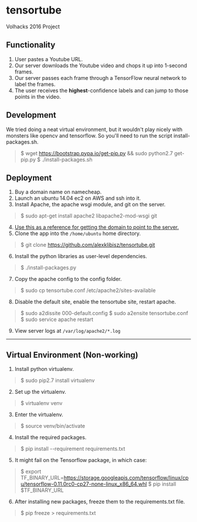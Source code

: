 # tensortube

Volhacks 2016 Project

## Functionality

1. User pastes a Youtube URL.
2. Our server downloads the Youtube video and chops it up into 1-second frames.
3. Our server passes each frame through a TensorFlow neural network to label the frames.
4. The user receives the **highest**-confidence labels and can jump to those points in the video.

## Development

We tried doing a neat virtual environment, but it wouldn't play nicely with monsters like opencv and tensorflow. So you'll need to run the script install-packages.sh.

> $ wget https://bootstrap.pypa.io/get-pip.py && sudo python2.7 get-pip.py
> $ ./install-packages.sh

## Deployment

1. Buy a domain name on namecheap.
2. Launch an ubuntu 14.04 ec2 on AWS and ssh into it.
3. Install Apache, the apache wsgi module, and git on the server.
> $ sudo apt-get install apache2 libapache2-mod-wsgi git

4. [Use this as a reference for getting the domain to point to the server.](http://techgenix.com/namecheap-aws-ec2-linux/)
5. Clone the app into the `/home/ubuntu` home directory.
> $ git clone https://github.com/alexklibisz/tensortube.git

6. Install the python libraries as user-level dependencies.
> $ ./install-packages.py

7. Copy the apache config to the config folder.
> $ sudo cp tensortube.conf /etc/apache2/sites-available

8. Disable the default site, enable the tensortube site, restart apache.
> $ sudo a2dissite 000-default.config
> $ sudo a2ensite tensortube.conf
> $ sudo service apache restart

9. View server logs at `/var/log/apache2/*.log`

***

## Virtual Environment (Non-working)

1. Install python virtualenv.
> $ sudo pip2.7 install virtualenv

2. Set up the virtualenv.
> $ virtualenv venv

3. Enter the virtualenv.
> $ source venv/bin/activate

4. Install the required packages.
> $ pip install --requirement requirements.txt

5. It might fail on the Tensorflow package, in which case:
> $ export TF_BINARY_URL=https://storage.googleapis.com/tensorflow/linux/cpu/tensorflow-0.11.0rc0-cp27-none-linux_x86_64.whl
> $ pip install $TF_BINARY_URL

6. After installing new packages, freeze them to the requirements.txt file.
> $ pip freeze > requirements.txt
